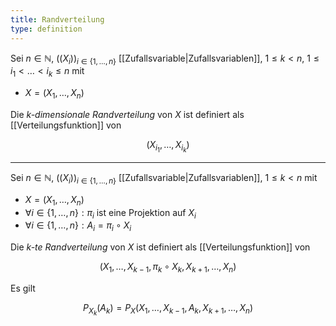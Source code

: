 ```yaml
---
title: Randverteilung
type: definition
---
```


Sei $n \in \mathbb{N}$, $((X_i))_{i \in \{ 1, \dots, n \}}$ [[Zufallsvariable|Zufallsvariablen]], $1 \le k \lt n$, $1 \le i_1 \lt \dots \lt i_k \le n$ mit
- $X = (X_1, \dots, X_n)$

Die *k-dimensionale Randverteilung* von $X$ ist definiert als [[Verteilungsfunktion]] von

$$
	(X_{i_1}, \dots, X_{i_k})
$$

---

Sei $n \in \mathbb{N}$, $((X_i))_{i \in \{ 1, \dots, n \}}$ [[Zufallsvariable|Zufallsvariablen]], $1 \le k \lt n$ mit
- $X = (X_1, \dots, X_n)$
- $\forall i \in \{ 1, \dots, n \} : \pi_i$ ist eine Projektion auf $X_i$
- $\forall i \in \{ 1, \dots, n \} : A_i = \pi_i \circ X_i$

Die *k-te Randverteilung* von $X$ ist definiert als [[Verteilungsfunktion]] von

$$
	(X_1, \dots, X_{k-1}, \pi_k \circ X_k, X_{k+1}, \dots, X_n)
$$

Es gilt

$$
	P_{X_k}(A_k) = P_X(X_1, \dots, X_{k-1}, A_k, X_{k+1}, \dots, X_n)
$$